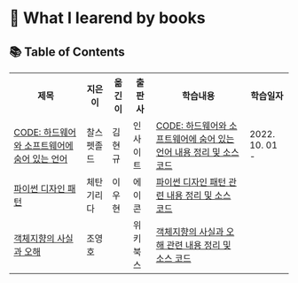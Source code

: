 # :bookmark: What I learend by books

## :books: Table of Contents

<table>
    <tr>
        <th> 제목 </th>
        <th> 지은이 </th>
        <th> 옮긴이 </th>
        <th> 출판사 </th>
        <th> 학습내용 </th>
        <th> 학습일자 </th>
    </tr>
    <tr>
        <td> <a href="https://product.kyobobook.co.kr/detail/S000001033006"> CODE: 하드웨어와 소프트웨어에 숨어 있는 언어 </a> </td>
        <td> 찰스 펫졸드 </td>
        <td> 김현규 </td>
        <td> 인사이트 </td>
        <td> <a href="./CODE/README.md"> CODE: 하드웨어와 소프트웨어에 숨어 있는 언어 내용 정리 및 소스 코드 </a> </td>
        <td> 2022. 10. 01 - </td>
    </tr>    
    <tr>
        <td> <a href="http://www.kyobobook.co.kr/product/detailViewKor.laf?ejkGb=KOR&mallGb=KOR&barcode=9791161752440&orderClick=LEa&Kc="> 파이썬 디자인 패턴 </a> </td>
        <td> 체탄 기리다 </td>
        <td> 이우현 </td>
        <td> 에이콘 </td>
        <td> <a href=""> 파이썬 디자인 패턴 관련 내용 정리 및 소스 코드 </a> </td>
        <td>  </td>
    </tr>
    <tr>
        <td> <a href="http://www.kyobobook.co.kr/product/detailViewKor.laf?ejkGb=KOR&mallGb=KOR&barcode=9788998139766&orderClick=LEa&Kc="> 객체지향의 사실과 오해  </a> </td>
        <td> 조영호 </td>
        <td> </td>
        <td> 위키북스 </td>
        <td> <a href=""> 객체지향의 사실과 오해 관련 내용 정리 및 소스 코드 </a> </td>
        <td>  </td>
    </tr>

</table>
